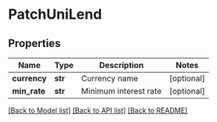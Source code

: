 # PatchUniLend

## Properties
Name | Type | Description | Notes
------------ | ------------- | ------------- | -------------
**currency** | **str** | Currency name | [optional] 
**min_rate** | **str** | Minimum interest rate | [optional] 

[[Back to Model list]](../README.md#documentation-for-models) [[Back to API list]](../README.md#documentation-for-api-endpoints) [[Back to README]](../README.md)


